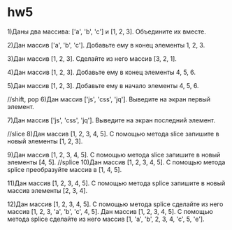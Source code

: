 # hw5
 1)Даны два массива: ['a', 'b', 'c'] и [1, 2, 3]. Объедините их вместе. 

 2)Дан массив ['a', 'b', 'c']. Добавьте ему в конец элементы 1, 2, 3. 

 3)Дан массив [1, 2, 3]. Сделайте из него массив [3, 2, 1]. 

 4)Дан массив [1, 2, 3]. Добавьте ему в конец элементы 4, 5, 6. 

 5)Дан массив [1, 2, 3]. Добавьте ему в начало элементы 4, 5, 6.

//shift, pop
6)Дан массив ['js', 'css', 'jq']. Выведите на экран первый элемент.

7)Дан массив ['js', 'css', 'jq']. Выведите на экран последний элемент.

//slice
8)Дан массив [1, 2, 3, 4, 5]. С помощью метода slice запишите в новый элементы [1, 2, 3].

9)Дан массив [1, 2, 3, 4, 5]. С помощью метода slice запишите в новый элементы [4, 5].
//splice
10)Дан массив [1, 2, 3, 4, 5]. С помощью метода splice преобразуйте массив в [1, 4, 5].

11)Дан массив [1, 2, 3, 4, 5]. С помощью метода splice запишите в новый массив элементы [2, 3, 4].

12)Дан массив [1, 2, 3, 4, 5]. С помощью метода splice сделайте из него массив [1, 2, 3, 'a', 'b', 'c', 4, 5].
Дан массив [1, 2, 3, 4, 5]. С помощью метода splice сделайте из него массив [1, 'a', 'b', 2, 3, 4, 'c', 5, 'e'].
